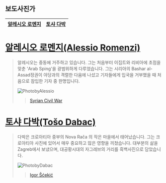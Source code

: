 ## 보도사진가

[PhotobyAlessio]: https://phmuseum.imgix.net/users/4851/stories/5653/nyt1ft5c8d7591f7.jpeg?dpr=2&fm=jpg&q=90&fit=max&w=800
[Syrian Civil War]:https://phmuseum.com/alessioromenzi/story/syrian-civil-war-bea26b7ea9

[PhotobyDabac]: http://www.tosodabac.com/fotografije/03/Virus69.jpg
[Igor Šćekić]: http://www.tosodabac.com/zgb-art_en.html

<a href=#Alessio>알레시오 로멘지</a> | <a href=#Toso>토샤 다박</a>
----------|-------

<a name=Alessio>

# [알레시오 로멘지(Alessio Romenzi)](http://alessioromenzi.photoshelter.com/about)

>알레시오는 중동에 거주하고 있습니다. 그는 처음부터 이집트와 리비아에 초점을 맞춘 'Arab Sping'을 광범위하게 다루었습니다. 그는 시리아의 Bashar al-Assad정권이 야당과의 격렬한 다움에 나섰고 기자들에게 입국을 거부했을 때 처음으로 잠입한 기자 중 한명입니다.
>
>![PhotobyAlessio][]
>>[Syrian Civil War][]

<a name=Toso>

# [토샤 다박(Tošo Dabac)](https://en.wikipedia.org/wiki/To%C5%A1o_Dabac)

>다박은 크로아티아 중부의  Nova Rača 의 작은 마을에서 태어났습니다. 그는 크로아티아 사진에 있어서 매우 중요하고 많은 영향을 끼쳤습니다. 대부분의 삶을 Zagreb에서 보냈으며, 대공황시대의 자그레브의 거리를 흑백사진으로 담았습니다.
>
>![PhotobyDabac][]
>>[Igor Šćekić][]
